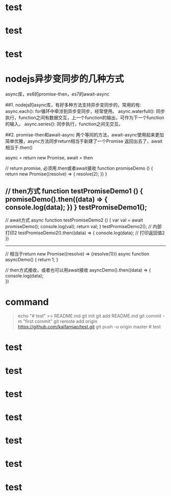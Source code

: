 # test
# test
# test
# nodejs异步变同步的几种方式
async库，es6的promise-then，es7的await-async

##1. nodejs的async库，有好多种方法支持异步变同步的，常用的有:
async.each(): for循环中牵涉到异步变同步，经常使用。
async.waterfull(): 同步执行，function之间有数据交互，上一个function的输出，可作为下一个function的输入。
async.series(): 同步执行，function之间无交互。

##2. promise-then和await-async
两个等同的方法，await-async使用起来更加简单优雅，async方法同步return相当于新建了一个Promise 返回出去了，await相当于.then()

async = return new Promise, await = then 

// return promise, 必须用.then或者await接收
function promiseDemo () {
	return new Promise((resolve) => {
	resolve(2);
})
}
 
// then方式
function testPromiseDemo1 () {
	promiseDemo().then((data) => {
		console.log(data);
	})
}
testPromiseDemo1();
 ----
// await方式
async function testPromiseDemo2 () {
	var val = await promiseDemo();
	console.log(val);
	return val;
}
testPromiseDemo2();  // 内部打印2
testPromiseDemo2().then((data) => {
	console.log(data);  // 打印返回值2
})
 
 
 ---
// 相当于return new Promise((resolve) => {resolve(1)})
async  function asyncDemo() {
	return 1;
}
 
// then方式接收，或者也可以用await接收
asyncDemo().then((data) => {
	console.log(data);  
})



# command


> echo "# test" >> README.md
git init
git add README.md
git commit -m "first commit"
git remote add origin https://github.com/kaifamiao/test.git
git push -u origin master
                # test
# test
# test
# test
# test
# test
# test
# test
